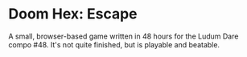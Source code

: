 Doom Hex: Escape
=================================

A small, browser-based game written in 48 hours for the Ludum Dare compo #48.  It's not quite finished, but is playable and beatable.